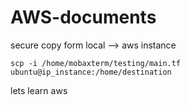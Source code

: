 # AWS-documents
secure copy form local --> aws instance
```
scp -i /home/mobaxterm/testing/main.tf ubuntu@ip_instance:/home/destination
```

lets learn aws
